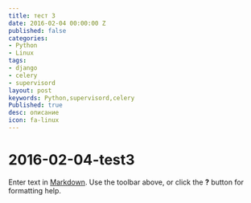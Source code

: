 ```yaml
---
title: тест 3
date: 2016-02-04 00:00:00 Z
published: false
categories:
- Python
- Linux
tags:
- django
- celery
- supervisord
layout: post
keywords: Python,supervisord,celery
Published: true
desc: описание
icon: fa-linux
---
```


# 2016-02-04-test3

Enter text in [Markdown](http://daringfireball.net/projects/markdown/). Use the toolbar above, or click the **?** button for formatting help.

